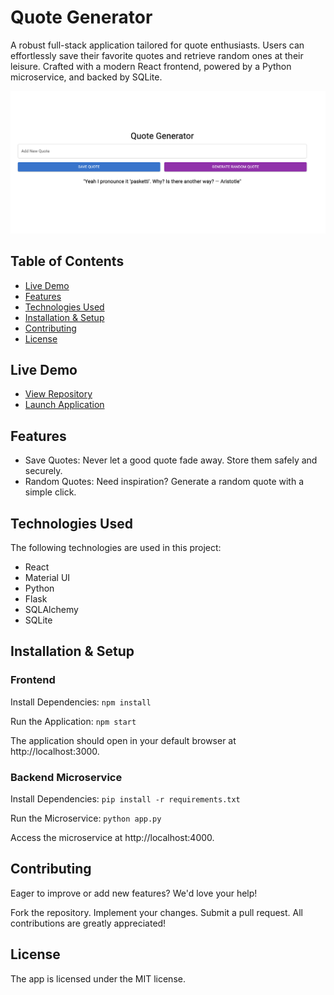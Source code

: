 # Quote Generator



A robust full-stack application tailored for quote enthusiasts. Users can effortlessly save their favorite quotes and retrieve random ones at their leisure. Crafted with a modern React frontend, powered by a Python microservice, and backed by SQLite.

![Preview](./img/quote.png)

## Table of Contents
- [Live Demo](#live-demo)
- [Features](#features)
- [Technologies Used](#technologies-used)
- [Installation & Setup](#installation--setup) 
- [Contributing](#contributing)
- [License](#license)

## Live Demo
* [View Repository](https://github.com/TurboTeam335/quote-generator)
* [Launch Application](https://6513747a847336316b8e4aa9--relaxed-biscuit-401065.netlify.app/)

## Features

* Save Quotes: Never let a good quote fade away. Store them safely and securely.
*  Random Quotes: Need inspiration? Generate a random quote with a simple click.

## Technologies Used

The following technologies are used in this project:

* React
* Material UI
* Python
* Flask
* SQLAlchemy
* SQLite


## Installation & Setup

### Frontend

Install Dependencies:
`````npm install`````

Run the Application:
`````npm start`````

The application should open in your default browser at http://localhost:3000.

### Backend Microservice

Install Dependencies:
`````pip install -r requirements.txt`````

Run the Microservice:
`````python app.py`````

Access the microservice at http://localhost:4000.



## Contributing

Eager to improve or add new features? We'd love your help!

Fork the repository.
Implement your changes.
Submit a pull request.
All contributions are greatly appreciated!

## License

The app is licensed under the MIT license.